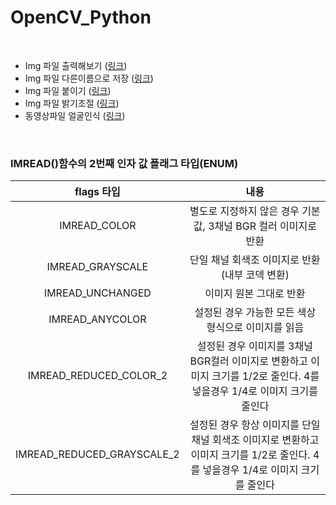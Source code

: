 # OpenCV_Python

<br/>

- Img 파일 출력해보기 ([링크](https://github.com/Eilison98/OpenCV_Python/tree/main/Import_image#img-%ED%8C%8C%EC%9D%BC-%EC%B6%9C%EB%A0%A5%ED%95%B4%EB%B3%B4%EA%B8%B0))
- Img 파일 다른이름으로 저장 ([링크](https://github.com/Eilison98/OpenCV_Python/tree/main/Save_image_as#img-%ED%8C%8C%EC%9D%BC-%EB%8B%A4%EB%A5%B8-%EC%9D%B4%EB%A6%84%EC%9C%BC%EB%A1%9C-%EC%A0%80%EC%9E%A5))
- Img 파일 붙이기 ([링크](https://github.com/Eilison98/OpenCV_Python/tree/main/Paste_image#img-%ED%8C%8C%EC%9D%BC-%EB%B6%99%EC%9D%B4%EA%B8%B0))
- Img 파일 밝기조절 ([링크](https://github.com/Eilison98/OpenCV_Python/tree/main/Adjust_image_brightness#img-%ED%8C%8C%EC%9D%BC-%EB%B0%9D%EA%B8%B0-%EC%A1%B0%EC%A0%88))
- 동영상파일 얼굴인식 ([링크](https://github.com/Eilison98/OpenCV_Python/tree/main/Face_Recognition#%EC%98%81%EC%83%81-%ED%83%90%EC%A7%80%EA%B8%B0-%EC%82%AC%EC%A7%84-%ED%83%90%EC%A7%80%EA%B8%B0))

<br/>

### IMREAD()함수의 2번째 인자 값 플래그 타입(ENUM) ###

| flags 타입 | 내용 |
|:---:|:---:|
|IMREAD_COLOR|별도로 지정하지 않은 경우 기본값, 3채널 BGR 컬러 이미지로 반환|
|IMREAD_GRAYSCALE|단일 채널 회색조 이미지로 반환(내부 코덱 변환)|
|IMREAD_UNCHANGED|이미지 원본 그대로 반환|
|IMREAD_ANYCOLOR|설정된 경우 가능한 모든 색상 형식으로 이미지를 읽음|
|IMREAD_REDUCED_COLOR_2|설정된 경우 이미지를 3채널 BGR컬러 이미지로 변환하고 이미지 크기를 1/2로 줄인다. 4를 넣을경우 1/4로 이미지 크기를 줄인다|
|IMREAD_REDUCED_GRAYSCALE_2|설정된 경우 항상 이미지를 단일 채널 회색조 이미지로 변환하고 이미지 크기를 1/2로 줄인다. 4를 넣을경우 1/4로 이미지 크기를 줄인다|
